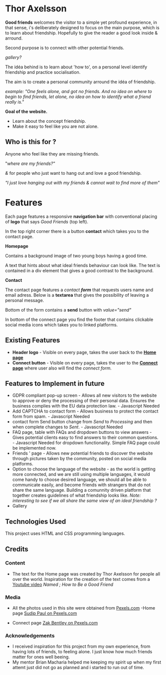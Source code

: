 # Thor Axelsson

**Good friends** welcomes the visitor to a simple yet profound experience, in that sense, i's deliberately designed to focus on the main purpose, which is to learn about friendship. Hopefully to give the reader a good look inside & arround. 

Second purpose is to connect with other potential friends.

*gallery?*

The idéa behind is to learn about 'how to', on a personal level identify friendship and practice socialisation. 

The aim is to create a personal community arround the idéa of friendship. 

*example: "One feels alone, and got no friends. And no idea on where to begin to find friends, let alone, no idea on how to identify what a friend really is."*

**Goal of the website.** 

 - Learn about the concept friendship.
 - Make it easy to feel like you are not alone.
 

## Who is this for ?
 
Anyone who feel like they are missing friends.

"*where are my friends?"* 

*&* for people who just want to hang out and love a good friendship.

*"I just love hanging out with my friends & cannot wait to find more of them"*

# Features
Each page features a responsive **navigation bar** with conventional placing of **logo** that says *Good Friends* (top left).

In the top right corner there is a button **contact** which takes you to the contact page.


**Homepage**

Contains a background image of two young boys having a good time.

A text that hints about what ideal friends behaviour can look like. 
The text is contained in a div element that gives a good contrast to the background.

**Contact** 

The contact page features a *contact **form*** that requests users name and email adress. Below is a **textarea** that gives the possibility of leaving a personal message.

Bottom of the form contains a **send** button with *value="send"*

In bottom of the connect page you find the footer that contains clickable social media icons which takes you to linked platforms.


## Existing Features

 - **Header logo** - Visible on every page, takes the user back to the [**Home page**](https://github.com/Togothor/Good-Friends/blob/main/index.html)
 - **Connect button** - Visible on every page, takes the user to the [**Connect page**](https://github.com/Togothor/Good-Friends/blob/main/connect.html) where user also will find the *connect form.*


## Features to Implement in future

-   GDPR compliant pop-up screen - Allows all new visitors to the website to approve or deny the processing of their personal data. Ensures the business complies with the EU data protection law. - Javascript Needed
-   Add CAPTCHA to contact form - Allows business to protect the contact form from spam. - Javascript Needed
-   contact form Send button change from _Send_ to _Processing_ and then when complete changes to _Sent_. - Javascript Needed
-   FAQ page, table with FAQs and dropdown buttons to view answers - Gives potential clients easy to find answers to their common questions. - Javascript Needed for dropdown functionality. Simple FAQ page could be implemented now.
-   Friends ' page - Allows new potential friends to discover the website through pictures taken by the community, posted on social media platforms. 
-   Option to choose the language of the website - as the world is getting more connected, and we are still using multiple languages, it would come handy to choose desired language, we should all be able to communicate easily, and become friends with strangers that do not share the same language. Building a comunnity driven platform that together creates guidelines of what friendship looks like. *Note: interesting to see if we all share the same view of an ideal friendship ?*
- Gallery 

 ## Technologies Used

This project uses HTML and CSS programming languages.

## Credits

### Content

 -   The text for the Home page was created by Thor Axelsson for people all over the world. Inspiration for the creation of the text comes from a [Youtube video](https://www.youtube.com/watch?v=LGinimRIl04) *Named ;  How to Be a Good Friend*
### Media

 -   All the photos used in this site were obtained from [Pexels.com](www.pexels.com)
-Home page [Sudip Paul on Pexels.com](Foto%20av%20sudip%20paul%20fr%C3%A5n%20Pexels:%20https://www.pexels.com/sv-se/foto/karlek-manniskor-sommar-vanner-2738167/)

 - Connect page [Zak Bentley on Pexels.com](https://www.pexels.com/photo/deer-in-the-middle-of-the-forest-2906030/)



### Acknowledgements

-   I received inspiration for this project from my own experience, from having lots of friends, to feeling alone. I just know how much friends matter for ones well beeing.
-   My mentor Brian Macharia helped me keeping my spirit up when my first attemt just did not go as planned and i started to run out of time.

